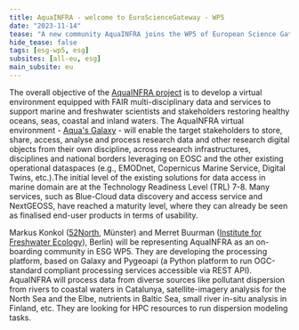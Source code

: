 ```yaml
--- 
title: AquaINFRA - welcome to EuroScienceGateway - WP5
date: "2023-11-14"
tease: "A new community AquaINFRA joins the WP5 of European Science Gateway project"
hide_tease: false
tags: [esg-wp5, esg]
subsites: [all-eu, esg]
main_subsite: eu
--- 
```



The overall objective of the [AquaINFRA project](https://aquainfra.eu/about) is to develop a virtual environment equipped with FAIR multi-disciplinary data and services to support marine and freshwater scientists and stakeholders restoring healthy oceans, seas, coastal and inland waters. The AquaINFRA virtual environment - [Aqua's Galaxy](https://aqua.usegalaxy.eu/) -  will enable the target stakeholders to store, share, access, analyse and process research data and other research digital objects from their own discipline, across research infrastructures, disciplines and national borders leveraging on EOSC and the other existing operational dataspaces (e.g., EMODnet, Copernicus Marine Service, Digital Twins, etc.).The initial level of the existing solutions for data access in marine domain are at the Technology Readiness Level (TRL) 7-8. Many services, such as Blue-Cloud data discovery and access service and NextGEOSS, have reached a maturity level, where they can already be seen as finalised end-user products in terms of usability.

Markus Konkol ([52North](https://52north.org/), Münster) and Merret Buurman ([Institute for Freshwater Ecology](https://www.leibniz-gemeinschaft.de/en/institutes/leibniz-institutes-all-lists/leibniz-institute-of-freshwater-ecology-and-inland-fisheries)), Berlin) will be representing AquaINFRA as an on-boarding community in ESG WP5. They are developing the processing platform, based on Galaxy and Pygeoapi (a Python platform to run OGC-standard compliant processing services accessible via REST API). AquaINFRA will process data from diverse sources like pollutant dispersion from rivers to coastal waters in Catalunya, satellite-imagery analysis for the North Sea and the Elbe, nutrients in Baltic Sea, small river in-situ analysis in Finland, etc. They are looking for HPC resources to run dispersion modeling tasks.
